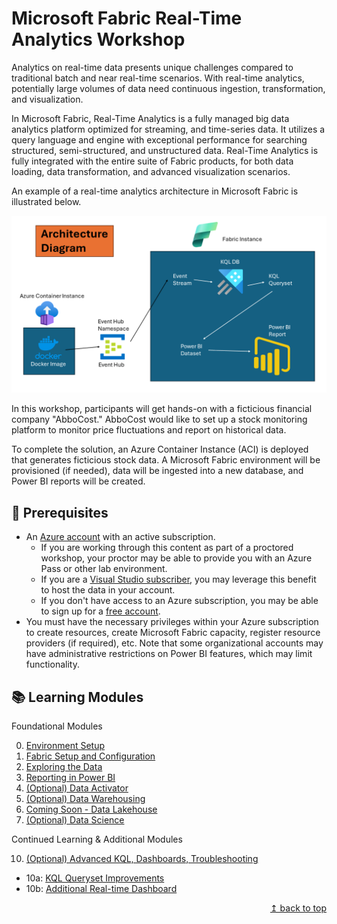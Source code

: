 # Microsoft Fabric Real-Time Analytics Workshop

Analytics on real-time data presents unique challenges compared to traditional batch and near real-time scenarios. With real-time analytics, potentially large volumes of data need continuous ingestion, transformation, and visualization. 

In Microsoft Fabric, Real-Time Analytics is a fully managed big data analytics platform optimized for streaming, and time-series data. It utilizes a query language and engine with exceptional performance for searching structured, semi-structured, and unstructured data. Real-Time Analytics is fully integrated with the entire suite of Fabric products, for both data loading, data transformation, and advanced visualization scenarios.

An example of a real-time analytics architecture in Microsoft Fabric is illustrated below. 

![Data Lakehouse with Azure Synapse Analytics](./images/readme/ArchitectureSlide1.png)

In this workshop, participants will get hands-on with a ficticious financial company "AbboCost." AbboCost would like to set up a stock monitoring platform to monitor price fluctuations and report on historical data. 

To complete the solution, an Azure Container Instance (ACI) is deployed that generates ficticious stock data. A Microsoft Fabric environment will be provisioned (if needed), data will be ingested into a new database, and Power BI reports will be created. 

## :thinking: Prerequisites

* An [Azure account](https://azure.microsoft.com/free/) with an active subscription.
  * If you are working through this content as part of a proctored workshop, your proctor may be able to provide you with an Azure Pass or other lab environment.
  * If you are a [Visual Studio subscriber](https://azure.microsoft.com/en-us/pricing/member-offers/credit-for-visual-studio-subscribers/), you may leverage this benefit to host the data in your account.
  * If you don't have access to an Azure subscription, you may be able to sign up for a [free account](https://www.azure.com/free).
* You must have the necessary privileges within your Azure subscription to create resources, create Microsoft Fabric capacity, register resource providers (if required), etc. Note that some organizational accounts may have administrative restrictions on Power BI features, which may limit functionality. 

## :books: Learning Modules

Foundational Modules

0. [Environment Setup](./modules/module00.md)
1. [Fabric Setup and Configuration](./modules/module01.md)
2. [Exploring the Data](./modules/module02.md)
3. [Reporting in Power BI](./modules/module03.md)
4. [(Optional) Data Activator](./modules/module04.md)
5. [(Optional) Data Warehousing](./modules/module05a.md)
6. [Coming Soon - Data Lakehouse](./modules/module06.md)
7. [(Optional) Data Science](./modules/module07.md)

Continued Learning & Additional Modules

10. [(Optional) Advanced KQL, Dashboards, Troubleshooting](./modules/module10.md)
   * 10a: [KQL Queryset Improvements](./modules/module10a.md)
   * 10b: [Additional Real-time Dashboard](./modules/module10b.md)


<div align="right"><a href="#fabric-real-time-workshop">↥ back to top</a></div>

